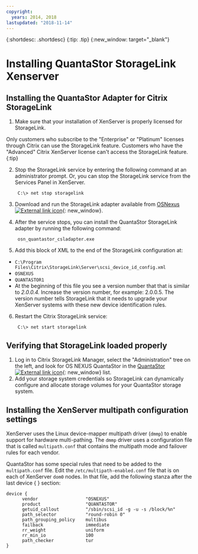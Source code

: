 ```yaml
---
copyright:
  years: 2014, 2018
lastupdated: "2018-11-14"
---
```

{:shortdesc: .shortdesc}
{:tip: .tip}
{:new_window: target="_blank"}

# Installing QuantaStor StorageLink Xenserver 

## Installing the QuantaStor Adapter for Citrix StorageLink

1. Make sure that your installation of XenServer is properly licensed for StorageLink.

Only customers who subscribe to the "Enterprise" or "Platinum" licenses through Citrix can use the StorageLink feature. Customers who have the "Advanced" Citrix XenServer license can't access the StorageLink feature.
{:tip}

2. Stop the StorageLink service by entering the following command at an administrator prompt. Or, you can stop the StorageLink service from the Services Panel in XenServer.

        C:\> net stop storagelink
        
3. Download and run the StorageLink adapter available from [OSNexus ![External link icon](../../icons/launch-glyph.svg "External link icon")](http://www.osnexus.com/trynow/){: new_window}.
4. After the service stops, you can install the QuantaStor StorageLink adapter by running the following command:

        osn_quantastor_csladapter.exe
        
5. Add this block of XML to the end of the StorageLink configuration at:
  * `C:\Program Files\Citrix\StorageLink\Server\scsi_device_id_config.xml`
  * `OSNEXUS`
  * `QUANTASTOR1`
  * At the beginning of this file you see a version number that that is similar to _2.0.0.4._ Increase the version number, for example: 2.0.0.5. The version number tells StorageLink that it needs to upgrade your XenServer systems with these new device identification rules.
6. Restart the Citrix StorageLink service:

        C:\> net start storagelink

## Verifying that StorageLink loaded properly
1. Log in to Citrix StorageLink Manager, select the "Administration" tree on the left, and look for OS NEXUS QuantaStor in the [QuantaStor ![External link icon](../../icons/launch-glyph.svg "External link icon")](http://svn.osnexus.com/mediawiki/images/thumb/c/c8/Storagelink_admin.png/640px-Storagelink_admin.png){: new_window} list.
2. Add your storage system credentials so StorageLink can dynamically configure and allocate storage volumes for your QuantaStor storage system.

## Installing the XenServer multipath configuration settings

XenServer uses the Linux device-mapper multipath driver (`dmmp`) to enable support for hardware multi-pathing. The `dmmp` driver uses a configuration file that is called `multipath.conf` that contains the multipath mode and failover rules for each vendor.

QuantaStor has some special rules that need to be added to the `multipath.conf` file. Edit the `/etc/multipath-enabled.conf` file that is on each of XenServer `dom0` nodes. In that file, add the following stanza after the last device { } section:

    device {
          vendor                  "OSNEXUS"
          product                 "QUANTASTOR"
          getuid_callout          "/sbin/scsi_id -g -u -s /block/%n"
          path_selector           "round-robin 0"
          path_grouping_policy    multibus
          failback                immediate
          rr_weight               uniform
          rr_min_io               100
          path_checker            tur
    }
